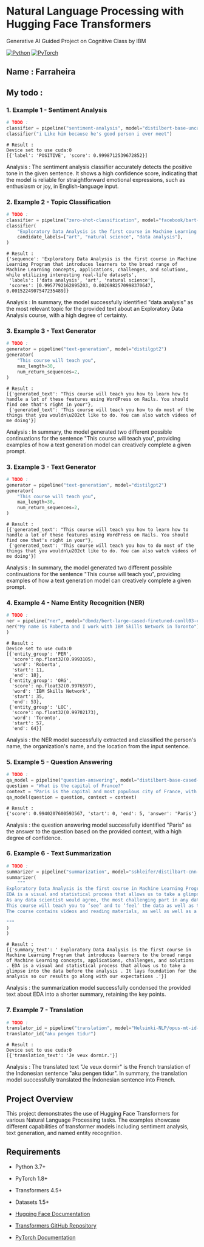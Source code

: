 # Natural Language Processing with Hugging Face Transformers

Generative AI Guided Project on Cognitive Class by IBM

[![Python](https://img.shields.io/badge/PYTHON-3776AB?style=for-the-badge&logo=python&logoColor=white)](https://www.python.org/)
[![PyTorch](https://img.shields.io/badge/PYTORCH-EE4C2C?style=for-the-badge&logo=pytorch&logoColor=white)](https://pytorch.org/)

## Name : Farraheira 

## My todo :

### 1. Example 1 - Sentiment Analysis

```python
# TODO :
classifier = pipeline("sentiment-analysis", model="distilbert-base-uncased-finetuned-sst-2-english")
classifier("i Like him because he's good person i ever meet")
```
```
# Result :
Device set to use cuda:0
[{'label': 'POSITIVE', 'score': 0.9998712539672852}]
```
Analysis : 
The sentiment analysis classifier accurately detects the positive tone in the given sentence. It shows a high confidence score, indicating that the model is reliable for straightforward emotional expressions, such as enthusiasm or joy, in English-language input.

### 2. Example 2 -  Topic Classification

```python
# TODO :
classifier = pipeline("zero-shot-classification", model="facebook/bart-large-mnli")
classifier(
    "Exploratory Data Analysis is the first course in Machine Learning Program that introduces learners to the broad range of Machine Learning concepts, applications, challenges, and solutions, while utilizing interesting real-life datasets",
    candidate_labels=["art", "natural science", "data analysis"],
)
```
```
# Result :
{'sequence': 'Exploratory Data Analysis is the first course in Machine Learning Program that introduces learners to the broad range of Machine Learning concepts, applications, challenges, and solutions, while utilizing interesting real-life datasets',
 'labels': ['data analysis', 'art', 'natural science'],
 'scores': [0.9957792162895203, 0.0026982570998370647, 0.0015224907547235489]}
```
Analysis : 
In summary, the model successfully identified "data analysis" as the most relevant topic for the provided text about an Exploratory Data Analysis course, with a high degree of certainty.

### 3. Example 3 - Text Generator

```python
# TODO :
generator = pipeline("text-generation", model="distilgpt2")
generator(
    "This course will teach you",
    max_length=30,
    num_return_sequences=2,
)
```
```
# Result :
[{'generated_text': "This course will teach you how to learn how to handle a lot of these features using WordPress on Rails. You should find one that's right in your"},
 {'generated_text': 'This course will teach you how to do most of the things that you wouldn\u202ct like to do. You can also watch videos of me doing'}]
```
Analysis :
In summary, the model generated two different possible continuations for the sentence "This course will teach you", providing examples of how a text generation model can creatively complete a given prompt.

### 3. Example 3 - Text Generator

```python
# TODO :
generator = pipeline("text-generation", model="distilgpt2")
generator(
    "This course will teach you",
    max_length=30,
    num_return_sequences=2,
)
```
```
# Result :
[{'generated_text': "This course will teach you how to learn how to handle a lot of these features using WordPress on Rails. You should find one that's right in your"},
 {'generated_text': 'This course will teach you how to do most of the things that you wouldn\u202ct like to do. You can also watch videos of me doing'}]
```
Analysis :
In summary, the model generated two different possible continuations for the sentence "This course will teach you", providing examples of how a text generation model can creatively complete a given prompt.

### 4. Example 4 - Name Entity Recognition (NER)

```python
# TODO :
ner = pipeline("ner", model="dbmdz/bert-large-cased-finetuned-conll03-english", grouped_entities=True)
ner("My name is Roberta and I work with IBM Skills Network in Toronto")
)
```
```
# Result :
Device set to use cuda:0
[{'entity_group': 'PER',
  'score': np.float32(0.9993105),
  'word': 'Roberta',
  'start': 11,
  'end': 18},
 {'entity_group': 'ORG',
  'score': np.float32(0.9976597),
  'word': 'IBM Skills Network',
  'start': 35,
  'end': 53},
 {'entity_group': 'LOC',
  'score': np.float32(0.99702173),
  'word': 'Toronto',
  'start': 57,
  'end': 64}]
```
Analysis :
 the NER model successfully extracted and classified the person's name, the organization's name, and the location from the input sentence.
 
### 5. Example 5 - Question Answering

```python
# TODO :
qa_model = pipeline("question-answering", model="distilbert-base-cased-distilled-squad")
question = "What is the capital of France?"
context = "Paris is the capital and most populous city of France, with an estimated population of 2,140,526 residents as of 2020."
qa_model(question = question, context = context)
```
```
# Result :
{'score': 0.9940207600593567, 'start': 0, 'end': 5, 'answer': 'Paris'}
```
Analysis :
the question answering model successfully identified "Paris" as the answer to the question based on the provided context, with a high degree of confidence.

### 6. Example 6 - Text Summarization

```python
# TODO :
summarizer = pipeline("summarization", model="sshleifer/distilbart-cnn-12-6")
summarizer(
    """
Exploratory Data Analysis is the first course in Machine Learning Program that introduces learners to the broad range of Machine Learning concepts, applications, challenges, and solutions, while utilizing interesting real-life datasets. So, what is EDA and why is it important to perform it before we dive into any analysis?
EDA is a visual and statistical process that allows us to take a glimpse into the data before the analysis. It lets us test the assumptions that we might have about the data, proving or disproving our prior believes and biases. It lays foundation for the analysis, so our results go along with our expectations. In a way, it’s a quality check for our predictions.
As any data scientist would agree, the most challenging part in any data analysis is to obtain a good quality data to work with. Nothing is served to us on a silver plate, data comes in different shapes and formats. It can be structured and unstructured, it may contain errors or be biased, it may have missing fields, it can have different formats than what an untrained eye would perceive. For example, when we import some data, very often it would contain a time stamp. To a human it is understandable format that can interpreted. But to a machine, it is not interpretable, so it needs to be told what that means, the data needs to be transformed into simple numbers first. There are also different date-time conventions depending on a country (i.e., Canadian versus USA), metric versus imperial systems, and many other data features that need to be recognized before we start doing the analysis. Therefore, the first step before performing any analysis – is get really aquatinted with your data!
This course will teach you to ‘see’ and to ‘feel’ the data as well as to transform it into analysis-ready format. It is introductory level course, so no prior knowledge is required, and it is a good starting point if you are interested in getting into the world of Machine Learning. The only thing that is needed is some computer with internet, your curiosity and eagerness to learn and to apply acquired knowledge.  If you live in Canada, you might be interested about gasoline prices in different cities or if you are an insurance actuary you need to analyze the financial risks that you will take based on your clients information. Whatever is the case, you will be able to do your own analysis, and confirm or disprove some of the existing information.
The course contains videos and reading materials, as well as well as a lot of interactive practice labs that learners can explore and apply the skills learned. It will allow you to use Python language in Jupyter Notebook, a cloud-based skills network environment that is pre-set for you with all available to be downloaded packages and libraries. It will introduce you to the most common visualization libraries such as Pandas, Seaborn, and Matplotlib to demonstrate various EDA techniques with some real-life datasets.

"""
)
)
```
```
# Result :
[{'summary_text': ' Exploratory Data Analysis is the first course in Machine Learning Program that introduces learners to the broad range of Machine Learning concepts, applications, challenges, and solutions . EDA is a visual and statistical process that allows us to take a glimpse into the data before the analysis . It lays foundation for the analysis so our results go along with our expectations .'}]
```
Analysis :
the summarization model successfully condensed the provided text about EDA into a shorter summary, retaining the key points.

### 7. Example 7 - Translation

```python
# TODO :
translator_id = pipeline("translation", model="Helsinki-NLP/opus-mt-id-fr")
translator_id("aku pengen tidur")
```
```
# Result :
Device set to use cuda:0
[{'translation_text': 'Je veux dormir.'}]
```
Analysis :
The translated text "Je veux dormir" is the French translation of the Indonesian sentence "aku pengen tidur".
In summary, the translation model successfully translated the Indonesian sentence into French.

## Project Overview

This project demonstrates the use of Hugging Face Transformers for various Natural Language Processing tasks. The examples showcase different capabilities of transformer models including sentiment analysis, text generation, and named entity recognition.

## Requirements

- Python 3.7+
- PyTorch 1.8+
- Transformers 4.5+
- Datasets 1.5+

- [Hugging Face Documentation](https://huggingface.co/docs)
- [Transformers GitHub Repository](https://github.com/huggingface/transformers)
- [PyTorch Documentation](https://pytorch.org/docs/stable/index.html)
